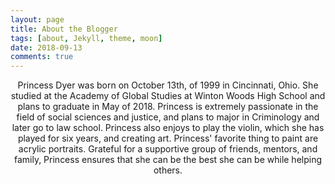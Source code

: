 ```yaml
---
layout: page
title: About the Blogger
tags: [about, Jekyll, theme, moon]
date: 2018-09-13
comments: true
---
```

    
<center>

Princess Dyer was born on October 13th, of 1999 in Cincinnati, Ohio. She studied at the Academy of Global Studies at Winton Woods High School and plans to graduate in May of 2018. Princess is extremely passionate in the field of social sciences and justice, and plans to major in Criminology and later go to law school. Princess also enjoys to play the violin, which she has played for six years, and creating art. Princess' favorite thing to paint are acrylic portraits. Grateful for a supportive group of friends, mentors, and family, Princess ensures that she can be the best she can be while helping others.

